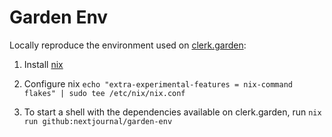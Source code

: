 # Garden Env

Locally reproduce the environment used on [clerk.garden](https://clerk.garden):

1. Install [nix](https://nixos.org/download.html)

2. Configure nix `echo "extra-experimental-features = nix-command flakes" | sudo tee /etc/nix/nix.conf`

3. To start a shell with the dependencies available on clerk.garden, run `nix run github:nextjournal/garden-env`
